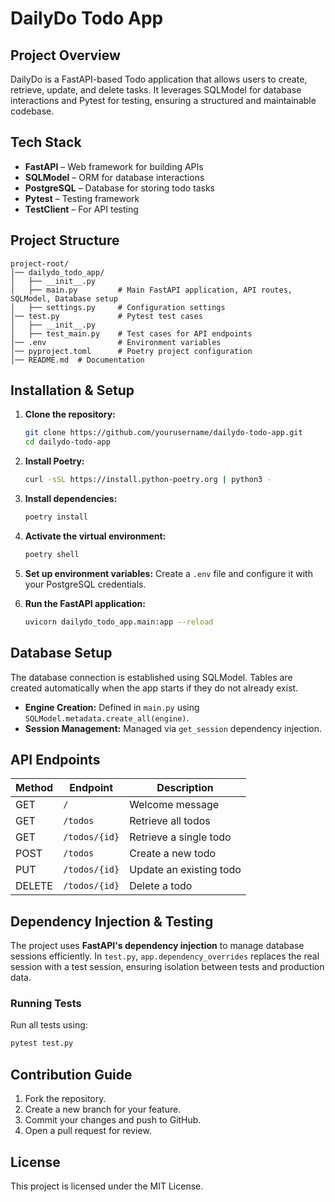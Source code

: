 # DailyDo Todo App

## Project Overview
DailyDo is a FastAPI-based Todo application that allows users to create, retrieve, update, and delete tasks. It leverages SQLModel for database interactions and Pytest for testing, ensuring a structured and maintainable codebase.

## Tech Stack
- **FastAPI** – Web framework for building APIs
- **SQLModel** – ORM for database interactions
- **PostgreSQL** – Database for storing todo tasks
- **Pytest** – Testing framework
- **TestClient** – For API testing

## Project Structure
```
project-root/
│── dailydo_todo_app/
│   ├── __init__.py
│   ├── main.py         # Main FastAPI application, API routes, SQLModel, Database setup
│   ├── settings.py     # Configuration settings
│── test.py             # Pytest test cases
│   ├── __init__.py
│   ├── test_main.py    # Test cases for API endpoints
│── .env                # Environment variables
│── pyproject.toml      # Poetry project configuration
│── README.md  # Documentation
```

## Installation & Setup

1. **Clone the repository:**
   ```sh
   git clone https://github.com/yourusername/dailydo-todo-app.git
   cd dailydo-todo-app
   ```

2. **Install Poetry:**
   ```sh
   curl -sSL https://install.python-poetry.org | python3 -
   ```

3. **Install dependencies:**
   ```sh
   poetry install
   ```

4. **Activate the virtual environment:**
   ```sh
   poetry shell
   ```

5. **Set up environment variables:**
   Create a `.env` file and configure it with your PostgreSQL credentials.

6. **Run the FastAPI application:**
   ```sh
   uvicorn dailydo_todo_app.main:app --reload
   ```

## Database Setup
The database connection is established using SQLModel. Tables are created automatically when the app starts if they do not already exist.

- **Engine Creation:** Defined in `main.py` using `SQLModel.metadata.create_all(engine)`.
- **Session Management:** Managed via `get_session` dependency injection.

## API Endpoints
| Method | Endpoint        | Description              |
|--------|----------------|--------------------------|
| GET    | `/`            | Welcome message         |
| GET    | `/todos`       | Retrieve all todos      |
| GET    | `/todos/{id}`  | Retrieve a single todo  |
| POST   | `/todos`       | Create a new todo       |
| PUT    | `/todos/{id}`  | Update an existing todo |
| DELETE | `/todos/{id}`  | Delete a todo           |

## Dependency Injection & Testing
The project uses **FastAPI's dependency injection** to manage database sessions efficiently. In `test.py`, `app.dependency_overrides` replaces the real session with a test session, ensuring isolation between tests and production data.

### Running Tests
Run all tests using:
```sh
pytest test.py
```

## Contribution Guide
1. Fork the repository.
2. Create a new branch for your feature.
3. Commit your changes and push to GitHub.
4. Open a pull request for review.


## License

This project is licensed under the MIT License.
